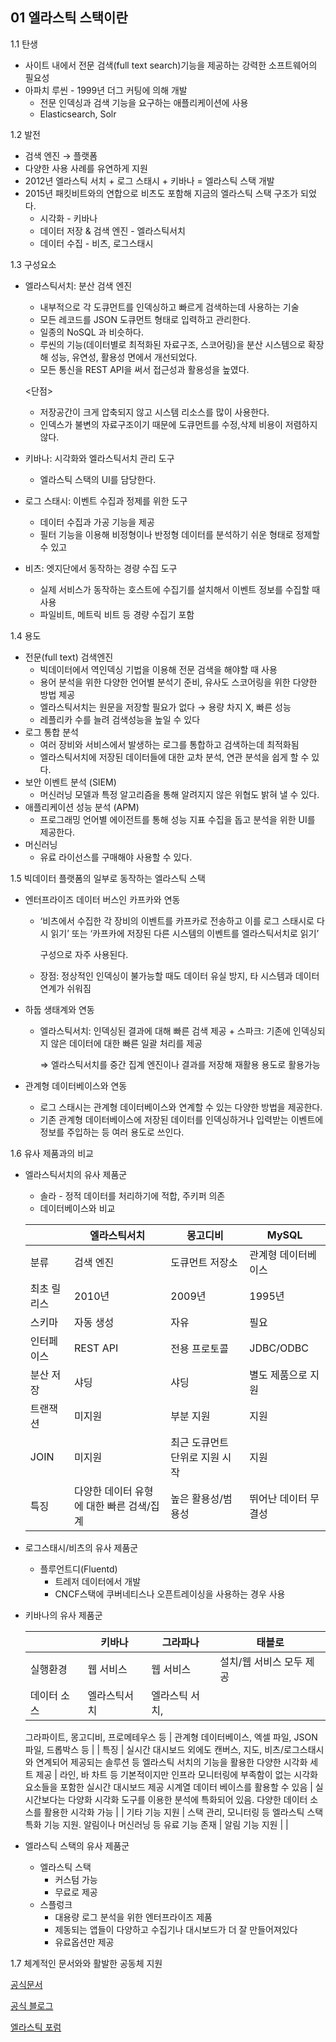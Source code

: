 

## 01 엘라스틱 스택이란

1.1 탄생

- 사이트 내에서 전문 검색(full text search)기능을 제공하는 강력한 소프트웨어의 필요성
- 아파치 루씬 - 1999년 더그 커팅에 의해 개발
    - 전문 인덱싱과 검색 기능을 요구하는 애플리케이션에 사용
    - Elasticsearch, Solr

1.2 발전

- 검색 엔진 → 플랫폼
- 다양한 사용 사례를 유연하게 지원
- 2012년 엘라스틱 서치 + 로그 스태시 + 키바나 = 엘라스틱 스택 개발
- 2015년 패킷비트와의 연합으로 비츠도 포함해 지금의 엘라스틱 스택 구조가 되었다.
    - 시각화 - 키바나
    - 데이터 저장 & 검색 엔진 - 엘라스틱서치
    - 데이터 수집 - 비츠, 로그스태시

1.3 구성요소

- 엘라스틱서치: 분산 검색 엔진
    - 내부적으로 각 도큐먼트를 인덱싱하고 빠르게 검색하는데 사용하는 기술
    - 모든 레코드를 JSON 도큐먼트 형태로 입력하고 관리한다.
    - 일종의 NoSQL 과 비슷하다.
    - 루씬의 기능(데이터별로 최적화된 자료구조, 스코어링)을 분산 시스템으로 확장해 성능, 유연성, 활용성 면에서 개선되었다.
    - 모든 통신을 REST API을 써서 접근성과 활용성을 높였다.
    
    <단점>
    
    - 저장공간이 크게 압축되지 않고 시스템 리소스를 많이 사용한다.
    - 인덱스가 불변의 자료구조이기 때문에 도큐먼트를 수정,삭제 비용이 저렴하지 않다.
- 키바나: 시각화와 엘라스틱서치 관리 도구
    - 엘라스틱 스택의 UI를 담당한다.
- 로그 스태시: 이벤트 수집과 정제를 위한 도구
    - 데이터 수집과 가공 기능을 제공
    - 필터 기능을 이용해 비정형이나 반정형 데이터를 분석하기 쉬운 형태로 정제할 수 있고
- 비츠: 엣지단에서 동작하는 경량 수집 도구
    - 실제 서비스가 동작하는 호스트에 수집기를 설치해서 이벤트 정보를 수집할 때 사용
    - 파일비트, 메트릭 비트 등 경량 수집기 포함

1.4 용도

- 전문(full text) 검색엔진
    - 빅데이터에서 역인덱싱 기법을 이용해 전문 검색을 해야할 때 사용
    - 용어 분석을 위한 다양한 언어별 분석기 준비, 유사도 스코어링을 위한 다양한 방법 제공
    - 엘라스틱서치는 원문을 저장할 필요가 없다 → 용량 차지 X, 빠른 성능
    - 레플리카 수를 늘려 검색성능을 높일 수 있다
- 로그 통합 분석
    - 여러 장비와 서비스에서 발생하는 로그를 통합하고 검색하는데 최적화됨
    - 엘라스틱서치에 저장된 데이터들에 대한 교차 분석, 연관 분석을 쉽게 할 수 있다.
- 보안 이벤트 분석 (SIEM)
    - 머신러닝 모델과 특정 알고리즘을 통해 알려지지 않은 위협도 밝혀 낼 수 있다.
- 애플리케이션 성능 분석 (APM)
    - 프로그래밍 언어별 에이전트를 통해 성능 지표 수집을 돕고 분석을 위한 UI를 제공한다.
- 머신러닝
    - 유료 라이선스를 구매해야 사용할 수 있다.

1.5 빅데이터 플랫폼의 일부로 동작하는 엘라스틱 스택

- 엔터프라이즈 데이터 버스인 카프카와 연동
    - ‘비츠에서 수집한 각 장비의 이벤트를 카프카로 전송하고 이를 로그 스태시로 다시 읽기’
    또는 ‘카프카에 저장된 다른 시스템의 이벤트를 엘라스틱서치로 읽기’
        
         구성으로 자주 사용된다. 
        
    - 장점: 정상적인 인덱싱이 불가능할 때도 데이터 유실 방지, 타 시스템과 데이터 연계가 쉬워짐
- 하둡 생태계와 연동
    - 엘라스틱서치: 인덱싱된 결과에 대해 빠른 검색 제공 + 스파크: 기존에 인덱싱되지 않은 데이터에 대한 빠른 일괄 처리를 제공
        
        ⇒ 엘라스틱서치를 중간 집계 엔진이나 결과를 저장해 재활용 용도로 활용가능 
        
- 관계형 데이터베이스와 연동
    - 로그 스태시는 관계형 데이터베이스와 연계할 수 있는 다양한 방법을 제공한다.
    - 기존 관계형 데이터베이스에 저장된 데이터를 인덱싱하거나 입력받는 이벤트에 정보를 주입하는 등 여러 용도로 쓰인다.

1.6 유사 제품과의 비교

- 엘라스틱서치의 유사 제품군
    - 솔라 - 정적 데이터를 처리하기에 적합, 주키퍼 의존
    - 데이터베이스와 비교
    
    |  | 엘라스틱서치 | 몽고디비 | MySQL |
    | --- | --- | --- | --- |
    | 분류 | 검색 엔진 | 도큐먼트 저장소 | 관계형 데이터베이스 |
    | 최초 릴리스  | 2010년 | 2009년 | 1995년 |
    | 스키마 | 자동 생성 | 자유 | 필요 |
    | 인터페이스 | REST API  | 전용 프로토콜 | JDBC/ODBC |
    | 분산 저장 | 샤딩 | 샤딩 | 별도 제품으로 지원  |
    | 트랜잭션 | 미지원 | 부분 지원 | 지원 |
    | JOIN | 미지원 | 최근 도큐먼트 단위로 지원 시작 | 지원 |
    | 특징 | 다양한 데이터 유형에 대한 빠른 검색/집계 | 높은 활용성/범용성 | 뛰어난 데이터 무결성  |
- 로그스태시/비츠의 유사 제품군
    - 플루언트디(Fluentd)
        - 트레저 데이터에서 개발
        - CNCF스택에 쿠버네티스나 오픈트레이싱을 사용하는 경우 사용
- 키바나의 유사 제품군
    
    
    |  | 키바나 | 그라파나 | 태블로 |
    | --- | --- | --- | --- |
    | 실행환경 | 웹 서비스 | 웹 서비스 | 설치/웹 서비스 모두 제공 |
    | 데이터 소스 | 엘라스틱서치 | 엘라스틱 서치, 
    그라파이트,
    몽고디비,
    프로메테우스 등 | 관계형 데이터베이스,
    엑셀 파일,
    JSON 파일,
    드롭박스 등  |
    | 특징 | 실시간 대시보드 외에도 캔버스, 지도, 비츠/로그스태시와 연계되어 제공되는 솔루션 등 엘라스틱 서치의 기능을 활용한 다양한 시각화 세트 제공  | 라인, 바 차트 등 기본적이지만 인프라 모니터링에 부족함이 없는 시각화 요소들을 포함한 실시간 대시보드 제공
    시계열 데이터 베이스를 활용할 수 있음  | 실시간보다는 다양화 시각화 도구를 이용한 분석에 특화되어 있음. 다양한 데이터 소스를 활용한 시각화 가능 |
    | 기타 기능 지원 | 스택 관리, 모니터링 등 엘라스틱 스택 특화 기능 지원. 알림이나 머신러닝 등 유료 기능 존재 | 알림 기능 지원  |  |
- 엘라스틱 스택의 유사 제품군
    - 엘라스틱 스택
        - 커스텀 가능
        - 무료로 제공
    - 스플렁크
        - 대용량 로그 분석을 위한 엔터프라이즈 제품
        - 제동되는 앱들이 다양하고 수집기나 대시보드가 더 잘 만들어져있다
        - 유료옵션만 제공

1.7 체계적인 문서와와 활발한 공동체 지원

[공식문서](https://www.elastic.co/guide/index.html)

[공식 블로그](https://www.elastic.co/kr/blog/) 

[엘라스틱 포럼](https://discuss.elastic.co/)

